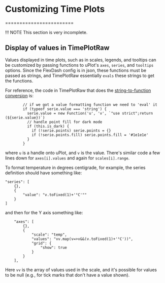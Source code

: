 # Customizing Time Plots
========================

!!! NOTE
    This section is very incomplete.

Display of values in TimePlotRaw
--------------------------------

Values displayed in time plots, such as in scales, legends, and tooltips can be customized by
passing functions to uPlot's `axes`, `series`, and `tooltips` options.
Since the FlexDash config is in json, these functions must be passed as strings,
and TimePlotRaw essentially `evals` these strings to get the functions.

For reference, the code in TimePlotRaw that does the
[string-to-function conversion](https://github.com/flexdash/flexdash/blob/main/src/widgets/time-plot-raw.vue#L159-L166)
is:
```
        // if we got a value formatting function we need to 'eval' it
        if (typeof serie.value === 'string') {
          serie.value = new Function('u', 'v', `"use strict";return (${serie.value})`)
          // handle point fill for dark mode
          if (this.is_dark) {
            if (!serie.points) serie.points = {}
            if (!serie.points.fill) serie.points.fill = '#1e1e1e'
          }
        }
```
where `u` is a handle onto uPlot, and `v` is the value.
There's similar code a few lines down for `axes[i].values` and again for `scales[i].range`.

To format temperature in degrees centigrade, for example, the series definition should have
something like:
```
"series": [
    {},
    {
        "value": "v.toFixed(1)+'°C'""
    }
]
```

and then for the Y axis something like:
```
    "axes": [
        {},
        {
            "scale": "temp",
            "values": "vv.map(v=>v&&(v.toFixed(1)+'°C'))",
            "grid": {
                "show": true
            }
        }
    ],
```
Here `vv` is the array of values used in the scale, and it's possible for values to be null
(e.g., for tick marks that don't have a value shown).

